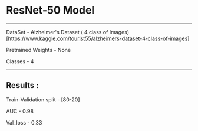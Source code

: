 # ResNet-50 Model
--------------------------------------------------------------------------------------------------------------------------

DataSet - Alzheimer's Dataset ( 4 class of Images) [https://www.kaggle.com/tourist55/alzheimers-dataset-4-class-of-images]

Pretrained Weights - None

Classes - 4

--------------------------------------------------------------------------------------------------------------------------

## Results :

Train-Validation split - [80-20]

AUC - 0.98

Val_loss - 0.33

